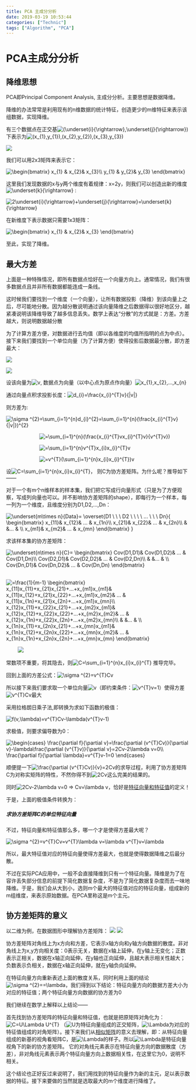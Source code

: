 ```yaml
---
title: PCA 主成分分析
date: 2019-03-19 10:53:44
categories: ["Technic"]
tags: ["Algorithm", "PCA"]
---
```


# PCA主成分分析

## 降维思想
PCA即Principal Component Analysis, 主成分分析。主要思想是数据降维。

降维的办法常常是利用现有的n维数据的统计特征，创造更少的m维特征来表示该组数据，实现降维。

有三个数据点在正交基<img src="https://latex.codecogs.com/gif.latex?(\underset{i}{\rightarrow},\underset{j}{\rightarrow})" title="(\underset{i}{\rightarrow},\underset{j}{\rightarrow})"  />下表示为<img src="https://latex.codecogs.com/gif.latex?(x_{1},y_{1}),(x_{2},y_{2}),(x_{3},y_{3})" title="(x_{1},y_{1}),(x_{2},y_{2}),(x_{3},y_{3})"  />


<img src="https://github.com/DorianZi/algorithm_explained/raw/a31c6088efb30703792fd4fbaa4132985eb10e00/res/pca_2.png" >

我们可以用2x3矩阵来表示它：

<img src="https://latex.codecogs.com/gif.latex?\begin{bmatrix}&space;x_{1}&space;&&space;x_{2}&&space;x_{3}\\&space;y_{1}&space;&&space;y_{2}&&space;y_{3}&space;\end{bmatrix}" title="\begin{bmatrix} x_{1} & x_{2}& x_{3}\\ y_{1} & y_{2}& y_{3} \end{bmatrix}"  />

这里我们发现数据的x与y两个维度有着规律：x=2y，则我们可以创造出新的维度<img src="https://latex.codecogs.com/gif.latex?\underset{k}{\rightarrow}" title="\underset{k}{\rightarrow}"  /> :

<img src="https://latex.codecogs.com/gif.latex?2\underset{i}{\rightarrow}&plus;\underset{j}{\rightarrow}=\underset{k}{\rightarrow}" title="2\underset{i}{\rightarrow}+\underset{j}{\rightarrow}=\underset{k}{\rightarrow}"  />

在新维度下表示数据只需要1x3矩阵：

<img src="https://latex.codecogs.com/gif.latex?\begin{bmatrix}&space;x_{1}&space;&&space;x_{2}&&space;x_{3}&space;\end{bmatrix}" title="\begin{bmatrix} x_{1} & x_{2}& x_{3} \end{bmatrix}"  />

至此，实现了降维。

## 最大方差

上面是一种特殊情况，即所有数据点恰好在一个向量方向上。通常情况，我们有很多数据点且并非所有数据都能连成一条线。

这时候我们要找到一个维度（一个向量），让所有数据投影（降维）到该向量上之后，尽可能地分散。因为越分散说明通过该向量降维之后数据得以很好地区分，越紧凑说明该降维导致了越多信息丢失。数学上表达“分散”的方式就是：方差。方差越大，则说明数据越分散

为了计算方差方便，对数据进行去均值（即以各维度的均值所指明的点为中点）。接下来我们要找到一个单位向量（为了计算方便）使得投影后数据最分散，即方差最大：

![](/uploads/PCA_1.gif)

<img src="https://github.com/DorianZi/algorithm_explained/blob/master/res/pca_3.png?raw=true" >

设该向量为<img src="https://latex.codecogs.com/gif.latex?v" title="v"  />, 数据点为向量（以中心点为原点作向量）<img src="https://latex.codecogs.com/gif.latex?x_{1},x_{2},...,x_{n}" title="x_{1},x_{2},...,x_{n}"  />

通过向量点积求投影长度：<img src="https://latex.codecogs.com/gif.latex?d_{i}=\frac{x_{i}^{T}v}{|v|}" title="d_{i}=\frac{x_{i}^{T}v}{|v|}"  />

则方差为:

<img src="https://latex.codecogs.com/gif.latex?\sigma&space;^{2}=\sum_{i=1}^{n}d_{i}^{2}=\sum_{i=1}^{n}(\frac{x_{i}^{T}v}{|v|})^{2}" title="\sigma ^{2}=\sum_{i=1}^{n}d_{i}^{2}=\sum_{i=1}^{n}(\frac{x_{i}^{T}v}{|v|})^{2}"  />

&nbsp;&nbsp;&nbsp;&nbsp;&nbsp;&nbsp;&nbsp;&nbsp;&nbsp;&nbsp;&nbsp;&nbsp;&nbsp;&nbsp;&nbsp;&nbsp;&nbsp;&nbsp;&nbsp;&nbsp;&nbsp;&nbsp;&nbsp;<img src="https://latex.codecogs.com/gif.latex?=\sum_{i=1}^{n}(\frac{x_{i}^{T}vx_{i}^{T}v}{v^{T}v})" title="=\sum_{i=1}^{n}(\frac{x_{i}^{T}vx_{i}^{T}v}{v^{T}v})"  />

&nbsp;&nbsp;&nbsp;&nbsp;&nbsp;&nbsp;&nbsp;&nbsp;&nbsp;&nbsp;&nbsp;&nbsp;&nbsp;&nbsp;&nbsp;&nbsp;&nbsp;&nbsp;&nbsp;&nbsp;&nbsp;&nbsp;&nbsp;<img src="https://latex.codecogs.com/gif.latex?=\sum_{i=1}^{n}v^{T}x_{i}x_{i}^{T}v" title="=\sum_{i=1}^{n}v^{T}x_{i}x_{i}^{T}v"  />

&nbsp;&nbsp;&nbsp;&nbsp;&nbsp;&nbsp;&nbsp;&nbsp;&nbsp;&nbsp;&nbsp;&nbsp;&nbsp;&nbsp;&nbsp;&nbsp;&nbsp;&nbsp;&nbsp;&nbsp;&nbsp;&nbsp;&nbsp;<img src="https://latex.codecogs.com/gif.latex?=v^{T}(\sum_{i=1}^{n}x_{i}x_{i}^{T})v" title="=v^{T}(\sum_{i=1}^{n}x_{i}x_{i}^{T})v"  />

设<img src="https://latex.codecogs.com/gif.latex?C=\sum_{i=1}^{n}x_{i}x_{i}^{T}" title="C=\sum_{i=1}^{n}x_{i}x_{i}^{T}"  />， 则C为协方差矩阵。为什么呢？推导如下——

对于一个有m个n维样本的样本集，我们把它写成行向量形式（只是为了方便观察，写成列向量也可以。并不影响协方差矩阵的shape），即每行为一个样本，每一列为一个维度，且维度分别为D1,D2,...,Dn：

<img src="https://latex.codecogs.com/gif.latex?\underset{m\times&space;n}{Data}=&space;\overset{D1&space;\&space;\&space;\&space;D2&space;\&space;\&space;\&space;\&space;...&space;\&space;\&space;\&space;Dn}{&space;\begin{bmatrix}&space;x_{11}&&space;x_{12}&&space;...&space;&&space;x_{1n}\\&space;x_{21}&&space;x_{22}&&space;...&space;&&space;x_{2n}\\&space;&&space;&...&space;&&space;\\&space;x_{m1}&&space;x_{m2}&&space;...&space;&&space;x_{mn}&space;\end{bmatrix}&space;}" title="\underset{m\times n}{Data}= \overset{D1 \ \ \ D2 \ \ \ \ ... \ \ \ Dn}{ \begin{bmatrix} x_{11}& x_{12}& ... & x_{1n}\\ x_{21}& x_{22}& ... & x_{2n}\\ & &... & \\ x_{m1}& x_{m2}& ... & x_{mn} \end{bmatrix} }"  />

求该样本集的协方差矩阵：

<img src="https://latex.codecogs.com/gif.latex?\underset{n\times&space;n}{C}=&space;\begin{bmatrix}&space;Cov(D1,D1)&&space;Cov(D1,D2)&&space;...&space;&&space;Cov(D1,Dn)\\&space;Cov(D2,D1)&&space;Cov(D2,D2)&&space;...&space;&&space;Cov(D2,Dn)\\&space;&&space;&...&space;&&space;\\&space;Cov(Dn,D1)&&space;Cov(Dn,D2)&&space;...&space;&&space;Cov(Dn,Dn)&space;\end{bmatrix}" title="\underset{n\times n}{C}= \begin{bmatrix} Cov(D1,D1)& Cov(D1,D2)& ... & Cov(D1,Dn)\\ Cov(D2,D1)& Cov(D2,D2)& ... & Cov(D2,Dn)\\ & &... & \\ Cov(Dn,D1)& Cov(Dn,D2)& ... & Cov(Dn,Dn) \end{bmatrix}"  />

&nbsp;&nbsp;&nbsp;&nbsp;&nbsp;&nbsp;&nbsp;&nbsp;<img src="https://latex.codecogs.com/gif.latex?=\frac{1}{m-1}&space;\begin{bmatrix}&space;x_{11}x_{11}&plus;x_{21}x_{21}&plus;...&plus;x_{m1}x_{m1}&&space;x_{11}x_{12}&plus;x_{21}x_{22}&plus;...&plus;x_{m1}x_{m2}&&space;...&space;&&space;x_{11}x_{1n}&plus;x_{21}x_{2n}&plus;...&plus;x_{m1}x_{mn}\\&space;x_{12}x_{11}&plus;x_{22}x_{21}&plus;...&plus;x_{m2}x_{m1}&&space;x_{12}x_{12}&plus;x_{22}x_{22}&plus;...&plus;x_{m2}x_{m2}&&space;...&space;&&space;x_{12}x_{1n}&plus;x_{22}x_{2n}&plus;...&plus;x_{m2}x_{mn}\\&space;&&space;&...&space;&&space;\\&space;x_{1n}x_{11}&plus;x_{2n}x_{21}&plus;...&plus;x_{mn}x_{m1}&&space;x_{1n}x_{12}&plus;x_{2n}x_{22}&plus;...&plus;x_{mn}x_{m2}&&space;...&space;&&space;x_{1n}x_{1n}&plus;x_{2n}x_{2n}&plus;...&plus;x_{mn}x_{mn}&space;\end{bmatrix}" title="=\frac{1}{m-1} \begin{bmatrix} x_{11}x_{11}+x_{21}x_{21}+...+x_{m1}x_{m1}& x_{11}x_{12}+x_{21}x_{22}+...+x_{m1}x_{m2}& ... & x_{11}x_{1n}+x_{21}x_{2n}+...+x_{m1}x_{mn}\\ x_{12}x_{11}+x_{22}x_{21}+...+x_{m2}x_{m1}& x_{12}x_{12}+x_{22}x_{22}+...+x_{m2}x_{m2}& ... & x_{12}x_{1n}+x_{22}x_{2n}+...+x_{m2}x_{mn}\\ & &... & \\ x_{1n}x_{11}+x_{2n}x_{21}+...+x_{mn}x_{m1}& x_{1n}x_{12}+x_{2n}x_{22}+...+x_{mn}x_{m2}& ... & x_{1n}x_{1n}+x_{2n}x_{2n}+...+x_{mn}x_{mn} \end{bmatrix}"  />

&nbsp;&nbsp;&nbsp;&nbsp;&nbsp;&nbsp;&nbsp;&nbsp;<img src="https://latex.codecogs.com/gif.latex?=\frac{1}{m-1}\sum_{i=1}^{n}x_{i}x_{i}^{T}"  />

常数项不重要，将其隐去，则<img src="https://latex.codecogs.com/gif.latex?C=\sum_{i=1}^{n}x_{i}x_{i}^{T}" title="C=\sum_{i=1}^{n}x_{i}x_{i}^{T}"  /> 推导完毕。

回到上面的方差公式：<img src="https://latex.codecogs.com/gif.latex?\sigma&space;^{2}=v^{T}Cv" title="\sigma ^{2}=v^{T}Cv"  />

所以接下来我们要求取一个单位向量<img src="https://latex.codecogs.com/gif.latex?v" title="v"  />（即约束条件：<img src="https://latex.codecogs.com/gif.latex?v^{T}v=1" title="v^{T}v=1"  />）使得方差<img src="https://latex.codecogs.com/gif.latex?v^{T}Cv" title="v^{T}Cv"  />最大

采用拉格朗日乘子法,即转换为求如下函数的极值：

<img src="https://latex.codecogs.com/gif.latex?f(v,\lambda)=v^{T}Cv-\lambda(v^{T}v-1)" title="f(v,\lambda)=v^{T}Cv-\lambda(v^{T}v-1)"  />

求极值，则要求偏导数为0：

<img src="https://latex.codecogs.com/gif.latex?\begin{cases}&space;\frac{\partial&space;f}{\partial&space;v}=\frac{\partial&space;(v^{T}Cv)}{\partial&space;v}-\lambda\frac{\partial&space;(v^{T}v)}{\partial&space;v}=2Cv-2\lambda&space;v=0\\&space;\frac{\partial&space;f}{\partial&space;\lambda}=v^{T}v-1=0&space;\end{cases}" title="\begin{cases} \frac{\partial f}{\partial v}=\frac{\partial (v^{T}Cv)}{\partial v}-\lambda\frac{\partial (v^{T}v)}{\partial v}=2Cv-2\lambda v=0\\ \frac{\partial f}{\partial \lambda}=v^{T}v-1=0 \end{cases}"  />

顺便提一下<img src="https://latex.codecogs.com/gif.latex?\frac{\partial&space;(v^{T}Cv)}{v}=2Cv" title="\frac{\partial (v^{T}Cv)}{v}=2Cv"  />的求导过程，利用了协方差矩阵C为对称实矩阵的特性，不然你得不到<img src="https://latex.codecogs.com/gif.latex?2Cv" title="2Cv"  />这么完美的结果的。

同时<img src="https://latex.codecogs.com/gif.latex?2Cv-2\lambda&space;v=0&space;=>&space;Cv=\lambda&space;v" title="2Cv-2\lambda v=0 => Cv=\lambda v"  />，恰好是[特征向量和特征值](https://github.com/DorianZi/algorithm_explained/blob/master/matrix_SVD_decomposition.md#%E7%89%B9%E5%BE%81%E5%80%BC%E5%92%8C%E7%89%B9%E5%BE%81%E5%90%91%E9%87%8F)的定义！

于是，上面的极值条件转换为：
##### 求协方差矩阵C的单位特征向量

不过，特征向量和特征值那么多，哪一个才是使得方差最大呢？

<img src="https://latex.codecogs.com/gif.latex?\sigma&space;^{2}=v^{T}Cv=v^{T}\lambda&space;v=\lambda&space;v^{T}v=\lambda" title="\sigma ^{2}=v^{T}Cv=v^{T}\lambda v=\lambda v^{T}v=\lambda"  />

所以，最大特征值对应的特征向量使得方差最大，也就是使得数据降维之后最分散。

不过在实际PCA应用中，一般不会直接降维到只有一个特征向量。降维是为了在容许丢失部分信息的前提下简化数据复杂度，不是为了简化数据复杂度而去一味地降维。于是，我们会从大到小，选则m个最大的特征值对应的特征向量，组成新的m组维度，来表示原始数据。在PCA里称这是m个主元。

## 协方差矩阵的意义


以二维为例，在数据图形中理解协方差矩阵：
<img src="https://github.com/DorianZi/algorithm_explained/blob/master/res/eigenvectors.png?raw=true" >
<img src="https://github.com/DorianZi/algorithm_explained/blob/master/res/eigenvectors_covariance.png?raw=true" >

协方差矩阵对角线上为x方向和方差，它表示x轴方向和y轴方向数据的散度。非对角线上为x,y方向相关度：0表示无关，数据在x轴上延伸，在y轴上无变化；正数表示正相关，数据在x轴正向延伸，在y轴也正向延伸，且越大表示相关性越大；负数表示负相关，数据在x轴正向延伸，就在y轴负向延伸。

在特征向量方向重新表述上面的散度关系，同时利用上面的结论<img src="https://latex.codecogs.com/gif.latex?\sigma&space;^{2}=\lambda" title="\sigma ^{2}==\lambda"  />，我们得到以下结论：特征向量方向的数据方差大小为对应的特征值；两个特征向量方向数据的协方差为0

我们继续在数学上解释以上结论——

首先找到协方差矩阵的特征向量和特征值，也就是把原矩阵对角化为： <img src="https://latex.codecogs.com/gif.latex?C=U\Lambda&space;U^{T}" title="C=U\Lambda U^{T}"  />  （<img src="https://latex.codecogs.com/gif.latex?U" title="U"  />为特征向量组成的正交矩阵，<img src="https://latex.codecogs.com/gif.latex?\Lambda" title="\Lambda"  />为对应的特征值组成的对角矩阵）。接下来我们从[相似矩阵](https://github.com/DorianZi/algorithm_explained/blob/master/matrix_similarity.md#%E7%9B%B8%E4%BC%BC%E7%9F%A9%E9%98%B5)的意义去理解，即：从特征向量组成的新基的视角看矩阵C，是<img src="https://latex.codecogs.com/gif.latex?\Lambda" title="\Lambda"  />的样子。所以<img src="https://latex.codecogs.com/gif.latex?\Lambda" title="\Lambda"  />是特征向量视角下的新的协方差矩阵。 它的对角线元素表示在特征向量方向的数据散度（方差），非对角线元素表示两个特征向量方向上数据相关性，在这里它为0，说明不相关。

这个结论也正好反过来说明了，我们用找到的特征向量作为新的主元，足以表示数据的特征。接下来要做的当然就是选取最大的m个维度进行降维了。


